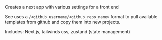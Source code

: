 Creates a next app with various settings for a front end

See uses a `/<github_username/<github_repo_name>` format to pull available templates from github and copy them into new projects.

Includes: Next.js, tailwinds css, zustand (state management)
